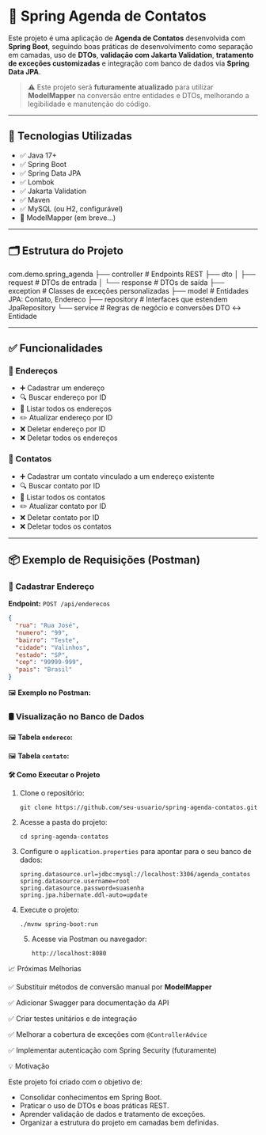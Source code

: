 # 📒 Spring Agenda de Contatos

Este projeto é uma aplicação de **Agenda de Contatos** desenvolvida com **Spring Boot**, seguindo boas práticas de desenvolvimento como separação em camadas, uso de **DTOs**, **validação com Jakarta Validation**, **tratamento de exceções customizadas** e integração com banco de dados via **Spring Data JPA**.

> ⚠️ Este projeto será **futuramente atualizado** para utilizar **ModelMapper** na conversão entre entidades e DTOs, melhorando a legibilidade e manutenção do código.

---

## 🚀 Tecnologias Utilizadas

- ✅ Java 17+
- ✅ Spring Boot
- ✅ Spring Data JPA
- ✅ Lombok
- ✅ Jakarta Validation
- ✅ Maven
- ✅ MySQL (ou H2, configurável)
- 🚧 ModelMapper (em breve...)

---

## 🗂️ Estrutura do Projeto

com.demo.spring_agenda
 ├── controller          # Endpoints REST
 ├── dto
 │   ├── request         # DTOs de entrada
 │   └── response        # DTOs de saída
 ├── exception           # Classes de exceções personalizadas
 ├── model               # Entidades JPA: Contato, Endereco
 ├── repository          # Interfaces que estendem JpaRepository
 └── service             # Regras de negócio e conversões DTO ↔ Entidade



---

## ✅ Funcionalidades

### 📇 Endereços
- ➕ Cadastrar um endereço
- 🔍 Buscar endereço por ID
- 📃 Listar todos os endereços
- ✏️ Atualizar endereço por ID
- ❌ Deletar endereço por ID
- ❌ Deletar todos os endereços

### 👤 Contatos
- ➕ Cadastrar um contato vinculado a um endereço existente
- 🔍 Buscar contato por ID
- 📃 Listar todos os contatos
- ✏️ Atualizar contato por ID
- ❌ Deletar contato por ID
- ❌ Deletar todos os contatos

---

## 📦 Exemplo de Requisições (Postman)

### 🔸 Cadastrar Endereço

**Endpoint:** `POST /api/enderecos`

```json
{
  "rua": "Rua José",
  "numero": "99",
  "bairro": "Teste",
  "cidade": "Valinhos",
  "estado": "SP",
  "cep": "99999-999",
  "pais": "Brasil"
}
```

🖼️ **Exemplo no Postman:**



### 🛢️ Visualização no Banco de Dados

🖼️ **Tabela `endereco`:**



🖼️ **Tabela `contato`:**



**🛠️ Como Executar o Projeto**



1. Clone o repositório:

   ```
   git clone https://github.com/seu-usuario/spring-agenda-contatos.git
   
   ```



2. Acesse a pasta do projeto:

   ```
   cd spring-agenda-contatos
   ```

   

3. Configure o `application.properties` para apontar para o seu banco de dados:

   ```
   spring.datasource.url=jdbc:mysql://localhost:3306/agenda_contatos
   spring.datasource.username=root
   spring.datasource.password=suasenha
   spring.jpa.hibernate.ddl-auto=update
   
   ```

   

4. Execute o projeto:

   ```
   ./mvnw spring-boot:run
   ```

   

   5. Acesse via Postman ou navegador:

      ```
      http://localhost:8080
      ```



📈 Próximas Melhorias



✅ Substituir métodos de conversão manual por **ModelMapper**

✅ Adicionar Swagger para documentação da API

✅ Criar testes unitários e de integração

✅ Melhorar a cobertura de exceções com `@ControllerAdvice`

✅ Implementar autenticação com Spring Security (futuramente)



💡 Motivação



Este projeto foi criado com o objetivo de:

- Consolidar conhecimentos em Spring Boot.
- Praticar o uso de DTOs e boas práticas REST.
- Aprender validação de dados e tratamento de exceções.
- Organizar a estrutura do projeto em camadas bem definidas.
